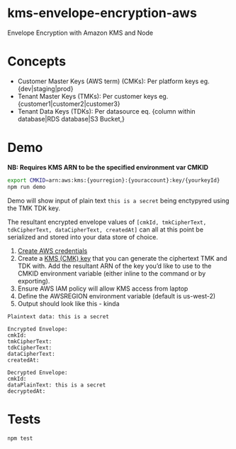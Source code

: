 # kms-envelope-encryption-aws
Envelope Encryption with Amazon KMS and Node

# Concepts

- Customer Master Keys (AWS term) (CMKs): Per platform keys eg. {dev|staging|prod}
- Tenant Master Keys (TMKs): Per customer keys eg. {customer1|customer2|customer3}
- Tenant Data Keys (TDKs): Per datasource eq. {column within database|RDS database|S3 Bucket,}

# Demo
**NB: Requires KMS ARN to be the specified  environment var CMKID**

```bash
export CMKID=arn:aws:kms:{yourregion}:{youraccount}:key/{yourkeyId}
npm run demo
```
Demo will show input of plain text `this is a secret` being enctypyred using the TMK TDK key.

The resultant encrypted envelope values of `[cmkId, tmkCipherText, tdkCipherText, dataCipherText, createdAt]` can all at this point be serialized and stored into your data store of choice.

1. [Create AWS credentials](http://docs.aws.amazon.com/cli/latest/userguide/cli-config-files.html)
2. Create a [KMS (CMK) key](http://docs.aws.amazon.com/kms/latest/developerguide/create-keys.html) that you can generate the ciphertext TMK and TDK with. Add the resultant ARN of the key you’d like to use to the CMKID environment variable (either inline to the command or by exporting).
3. Ensure AWS IAM policy will allow KMS access from laptop
4. Define the AWSREGION environment variable (default is us-west-2)
5. Output should look like this - kinda

```
Plaintext data: this is a secret

Encrypted Envelope:
cmkId:    
tmkCipherText:  
tdkCipherText:
dataCipherText:
createdAt:      

Decrypted Envelope:
cmkId:       
dataPlainText: this is a secret
decryptedAt:   
```

# Tests
```bash
npm test
```
